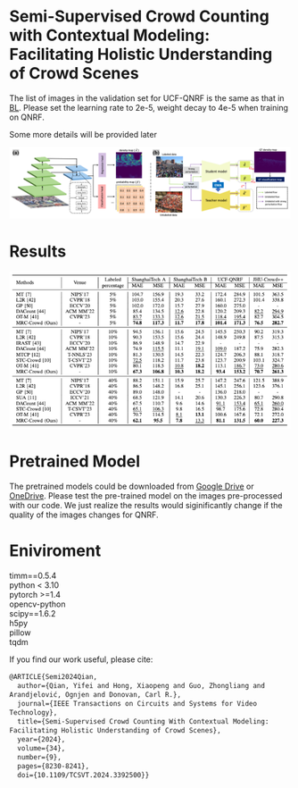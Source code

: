 # Semi-Supervised Crowd Counting with Contextual Modeling: Facilitating Holistic Understanding of Crowd Scenes

The list of images in the validation set for UCF-QNRF is the same as that in [BL](https://github.com/ZhihengCV/Bayesian-Crowd-Counting). Please set the learning rate to 2e-5, weight decay to 4e-5 when training on QNRF. 

Some more details will be provided later

![avatar](/framework.png)

# Results
![avatar](/result.png)

# Pretrained Model
The pretrained models could be downloaded from [Google Drive](https://drive.google.com/drive/folders/1MOc33Usba0k-IiGaHlVCfUICjkSNSEl_?usp=sharing) or [OneDrive](https://universityofstandrews907-my.sharepoint.com/:f:/g/personal/yq1_st-andrews_ac_uk/ErSqBStXrMJPq1mpNWZuwhUBcXDVSCM8MYWkyihZ7iqxpw?e=UwVdVD). Please test the pre-trained model on the images pre-processed with our code. We just realize the results would siginificantly change if the quality of the images changes for QNRF.

# Eniviroment
timm==0.5.4<br />
python < 3.10<br />
pytorch >=1.4<br />
opencv-python<br />
scipy==1.6.2<br />
h5py <br />
pillow<br />
tqdm<br />

If you find our work useful, please cite:
```
@ARTICLE{Semi2024Qian,
  author={Qian, Yifei and Hong, Xiaopeng and Guo, Zhongliang and Arandjelović, Ognjen and Donovan, Carl R.},
  journal={IEEE Transactions on Circuits and Systems for Video Technology}, 
  title={Semi-Supervised Crowd Counting With Contextual Modeling: Facilitating Holistic Understanding of Crowd Scenes}, 
  year={2024},
  volume={34},
  number={9},
  pages={8230-8241},
  doi={10.1109/TCSVT.2024.3392500}}

```

